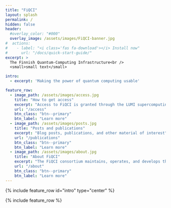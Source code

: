 ```yaml
---
title: "FiQCI"
layout: splash
permalink: /
hidden: false
header:
  #overlay_color: "#000"
  overlay_image: /assets/images/FiQCI-banner.jpg
#  actions:
#    - label: "<i class='fas fa-download'></i> Install now"
#      url: "/docs/quick-start-guide/"
excerpt: >
  The Finnish Quantum-Computing Infrastructure<br />
  <small>small text</small>

intro: 
  - excerpt: 'Making the power of quantum computing usable'

feature_row:
  - image_path: /assets/images/access.jpg
    title: "How to get access"
    excerpt: "Access to FiQCI is granted through the LUMI supercomputing environment"
    url: "/access"
    btn_class: "btn--primary"
    btn_label: "Learn more"
  - image_path: /assets/images/posts.jpg
    title: "Posts and publications"
    excerpt: "Blog posts, publications, and other material of interest"
    url: "/publications"
    btn_class: "btn--primary"
    btn_label: "Learn more"
  - image_path: /assets/images/about.jpg
    title: "About FiQCI"
    excerpt: "The FiQCI consortium maintains, operates, and develops the infrastructure"
    url: "/about"
    btn_class: "btn--primary"
    btn_label: "Learn more"      
---
```


{% include feature_row id="intro" type="center" %}

{% include feature_row %}

